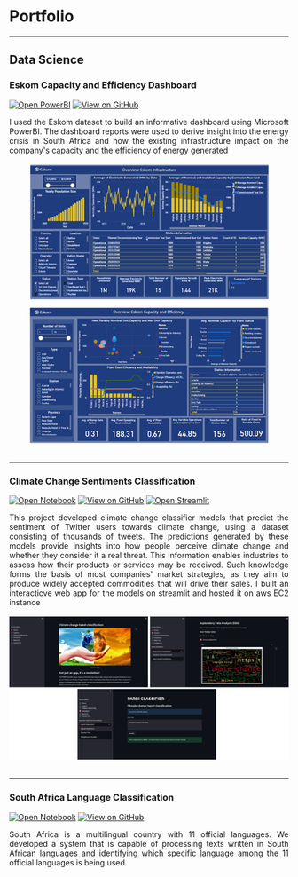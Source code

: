 # Portfolio
---
## Data Science

### Eskom Capacity and Efficiency Dashboard

[![Open PowerBI](https://img.shields.io/badge/PowerBI-Open_PowerBI-yellow?logo=PowerBI)](https://github.com/ItsPietro/Eskom-Capacity-and-Efficiency-Dashboard/blob/main/eskom_dashboard.pbix)
[![View on GitHub](https://img.shields.io/badge/GitHub-View_on_GitHub-blue?logo=GitHub)](https://github.com/ItsPietro/Eskom-Capacity-and-Efficiency-Dashboard/tree/main)

<div style="text-align: justify"> I used the Eskom dataset to build an informative dashboard using Microsoft PowerBI. The dashboard reports were used to derive insight into the energy crisis in South Africa and how the existing infrastructure impact on the company's capacity and the efficiency of energy generated</div>
<br>
<center><img src="images/Eskom2.png"/></center>
<br>

---
### Climate Change Sentiments Classification 

[![Open Notebook](https://img.shields.io/badge/Jupyter-Open_Notebook-blue?logo=Jupyter)](https://github.com/ItsPietro/classification-predict-streamlit-template/blob/master/Rumbie_Latest_Team%2018%20notebook(12-12-2022).ipynb)
[![View on GitHub](https://img.shields.io/badge/GitHub-View_on_GitHub-blue?logo=GitHub)](https://github.com/ItsPietro/classification-predict-streamlit-template)
[![Open Streamlit](https://img.shields.io/badge/Streamlit-Open_Streamlit-red?logo=Streamlit)](https://classification-predict-app-template-jfwqta2cjus.streamlit.app/)

<div style="text-align: justify"> This project developed climate change classifier models that predict the sentiment of Twitter users towards climate change, using a dataset consisting of thousands of tweets. The predictions generated by these models provide insights into how people perceive climate change and whether they consider it a real threat. This information enables industries to assess how their products or services may be received. Such knowledge forms the basis of most companies' market strategies, as they aim to produce widely accepted commodities that will drive their sales. I built an interacticve web app for the models on streamlit and hosted it on aws EC2 instance </div>
<br>
<center><img src="images/classifier_app.png"/></center>
<br>

---
### South Africa Language Classification

[![Open Notebook](https://img.shields.io/badge/Jupyter-Open_Notebook-blue?logo=Jupyter)](https://github.com/ItsPietro/language-classification-hackathon/blob/main/classification_hackathon_notebook.ipynb)
[![View on GitHub](https://img.shields.io/badge/GitHub-View_on_GitHub-blue?logo=GitHub)](https://github.com/ItsPietro/language-classification-hackathon)

<div style="text-align: justify"> South Africa is a multilingual country with 11 official languages. We developed a system that is capable of processing texts written in South African languages and identifying which specific language among the 11 official languages is being used.</div>
<br>

<br>
